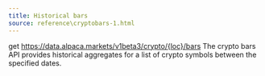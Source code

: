 ```yaml
---
title: Historical bars
source: reference\cryptobars-1.html
---
```


get https://data.alpaca.markets/v1beta3/crypto/{loc}/bars
The crypto bars API provides historical aggregates for a list of crypto symbols between the specified dates.
